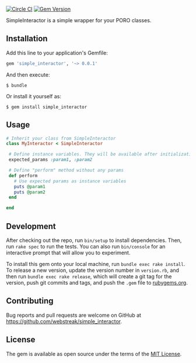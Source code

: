 [![Circle CI](https://circleci.com/gh/webstreak/simple_interactor.svg?style=shield)](https://circleci.com/gh/webstreak/simple_interactor)
[![Gem Version](https://badge.fury.io/rb/simple_interactor.svg)](http://badge.fury.io/rb/simple_interactor)

SimpleInteractor is a simple wrapper for your PORO classes.

## Installation

Add this line to your application's Gemfile:

```ruby
gem 'simple_interactor', '~> 0.0.1'
```

And then execute:

    $ bundle

Or install it yourself as:

    $ gem install simple_interactor

## Usage

```ruby
# Inherit your class from SimpleInteractor
class MyInteractor < SimpleInteractor

 # Define instance variables. They will be available after initialization
 expected_params :param1, :param2

 # Define "perform" method without any params
 def perform
   # Use expected params as instance variables
   puts @param1
   puts @param2
 end

end
```

## Development

After checking out the repo, run `bin/setup` to install dependencies. Then, run `rake spec` to run the tests. You can also run `bin/console` for an interactive prompt that will allow you to experiment.

To install this gem onto your local machine, run `bundle exec rake install`. To release a new version, update the version number in `version.rb`, and then run `bundle exec rake release`, which will create a git tag for the version, push git commits and tags, and push the `.gem` file to [rubygems.org](https://rubygems.org).

## Contributing

Bug reports and pull requests are welcome on GitHub at https://github.com/webstreak/simple_interactor.


## License

The gem is available as open source under the terms of the [MIT License](http://opensource.org/licenses/MIT).
